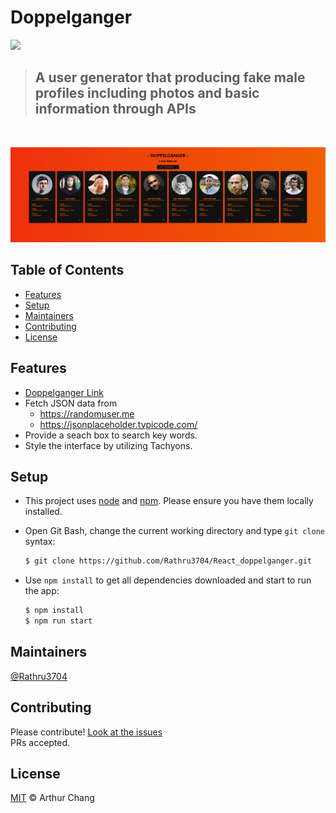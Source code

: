 
# Doppelganger

![](https://img.shields.io/badge/language-React-61DBFB.svg)

> ## A user generator that producing fake male profiles including photos and basic information through APIs
<br>

![](./public/doppelganger_screenshot.png)

## Table of Contents

- [Features](#features)
- [Setup](#setup)
- [Maintainers](#maintainers)
- [Contributing](#contributing)
- [License](#license)

## Features
* [Doppelganger Link](https://rathru3704.github.io/React_doppelganger/)
* Fetch JSON data from
    * https://randomuser.me
    * https://jsonplaceholder.typicode.com/
* Provide a seach box to search key words.
* Style the interface by utilizing Tachyons.

## Setup
* This project uses [node](http://nodejs.org) and [npm](https://npmjs.com). Please ensure you have them locally installed.
* Open Git Bash, change the current working directory and type `git clone` syntax:

    ```sh
    $ git clone https://github.com/Rathru3704/React_doppelganger.git
    ```
    
* Use `npm install` to get all dependencies downloaded and start to run the app:

    ```sh
    $ npm install
    $ npm run start
    ```

## Maintainers

[@Rathru3704](https://github.com/Rathru3704)

## Contributing

Please contribute! [Look at the issues](https://github.com/Rathru3704/React_doppelganger/issues)<br />
PRs accepted.

## License

[MIT](LICENSE) © Arthur Chang